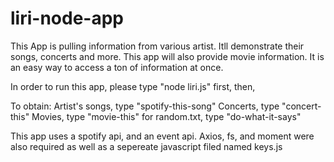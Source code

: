 # liri-node-app

This App is pulling information from various artist. Itll demonstrate their songs, concerts and more. This app will also provide movie information. It is an easy way to access a ton of information at once.

In order to run this app, please type "node liri.js" first, then,

To obtain:
    Artist's songs, type "spotify-this-song"
    Concerts, type "concert-this"
    Movies, type "movie-this"
    for random.txt, type "do-what-it-says"


This app uses a spotify api, and an event api. Axios, fs, and moment were also required as well as a sepereate javascript filed named keys.js
